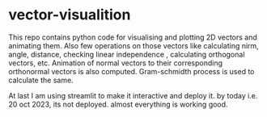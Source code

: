 # vector-visualition


This repo contains python code for visualising and plotting 2D vectors and animating them.
Also few operations on those vectors like calculating nirm, angle, distance, checking linear independence , calculating orthogonal vectors, etc.
Animation of normal vectors to their corresponding orthonormal vectors is also computed. Gram-schmidth process is used to calculate the same.

At last I am using streamlit to make it interactive and deploy it.
by today i.e. 20 oct 2023, its not deployed. almost everything is working good.
